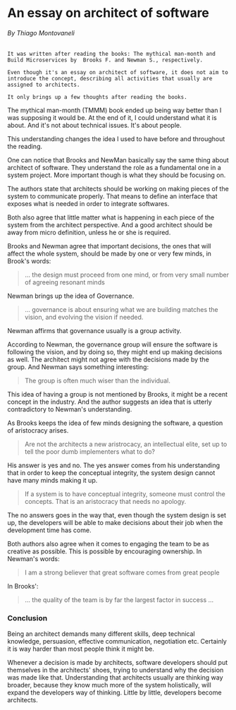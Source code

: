 # An essay on architect of software

###### By Thiago Montovaneli

```
It was written after reading the books: The mythical man-month and Build Microservices by  Brooks F. and Newman S., respectively.

Even though it's an essay on architect of software, it does not aim to introduce the concept, describing all activities that usually are assigned to architects.

It only brings up a few thoughts after reading the books.
```

The mythical man-month (TMMM) book ended up being way better than I was supposing it would be. At the end of it, I could understand what it is about. And it's not about technical issues. It's about people.

This understanding changes the idea I used to have before and throughout the reading.

One can notice that Brooks and NewMan basically say the same thing about architect of software. They understand the role as a fundamental one in a system project. More important though is what they should be focusing on.

The authors state that architects should be working on making pieces of the system to communicate properly. That means to define an interface that exposes what is needed in order to integrate softwares.

Both also agree that little matter what is happening in each piece of the system from the architect perspective. And a good architect should be away from micro definition, unless he or she is required.

Brooks and Newman agree that important decisions, the ones that will affect the whole system, should be made by one or very few minds, in Brook's words: 

> ... the design must proceed from one mind, or from very small number of agreeing resonant minds 

Newman brings up the idea of Governance.

> ... governance is about ensuring what we are building matches the vision, and evolving the vision if needed. 

Newman affirms that governance usually is a group activity. 

According to Newman, the governance group will ensure the software is following the vision, and by doing so, they might end up making decisions as well. The architect might not agree with the decisions made by the group. And Newman says something interesting:

> The group is often much wiser than the individual.

This idea of having a group is not mentioned by Brooks, it might be a recent concept in the industry. And the author suggests an idea that is utterly contradictory to Newman's understanding.

As Brooks keeps the idea of few minds designing the software, a question of aristocracy arises. 

> Are not the architects a new aristrocacy, an intellectual elite, set up to tell the poor dumb implementers what to do?

His answer is yes and no. The yes answer comes from his understanding that in order to keep the conceptual integrity, the system design cannot have many minds making it up.

> If a system is to have conceptual integrity, someone must control the concepts. That is an aristocracy that needs no apology.

The no answers goes in the way that, even though the system design is set up, the developers will be able to make decisions about their job when the development time has come.

Both authors also agree when it comes to engaging the team to be as creative as possible. This is possible by encouraging ownership. In Newman's words:

> I am a strong believer that great software comes from great people

In Brooks':

> ... the quality of the team is by far the largest factor in success ...



### Conclusion

Being an architect demands many different skills, deep technical knowledge, persuasion, effective communication, negotiation etc. Certainly it is way harder than most people think it might be.

Whenever a decision is made by architects, software developers should put themselves in the architects' shoes, trying to understand why the decision was made like that. Understanding that architects usually are thinking way broader, because they know much more of the system holistically, will expand the developers way of thinking. Little by little, developers become architects. 